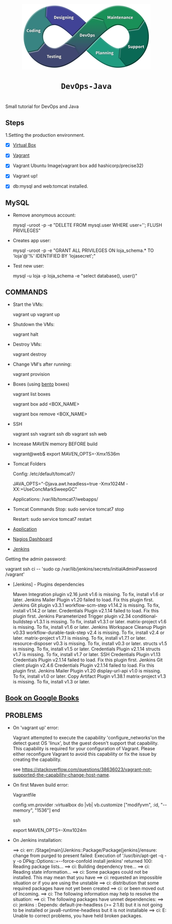<h1 align="center">
	<br><img src="logo.jpg" alt="logo"><br>

	DevOps-Java
</h1>


#

Small tutorial for DevOps and Java


## Steps

1.Setting the production environment.
- [x] [Virtual Box](http://www.virtualbox.org)
- [x] [Vagrant](https://www.vagrantup.com/downloads.html)
- [x] Vagrant Ubuntu Image(vagrant box add hashicorp/precise32)
- [x] Vagrant up!
- [x] db:mysql and web:tomcat installed.


## MySQL

* Remove anonymous account:

	mysql -uroot -p -e "DELETE FROM mysql.user WHERE user=''; FLUSH PRIVILEGES"

* Creates app user:

	mysql -uroot -p -e "GRANT ALL PRIVILEGES ON loja_schema.* TO 'loja'@'%' IDENTIFIED BY 'lojasecret';"

* Test new user:

	mysql -u loja -p loja_schema -e "select database(), user()"

## COMMANDS

* Start the VMs:

	vagrant up
	vagrant up <SERVER>

* Shutdown the VMs:

	vagrant halt

* Destroy VMs:

	vagrant destroy <SERVER>

* Change VM's after running:

	vagrant provision <SERVER>

* Boxes (using [bento](https://app.vagrantup.com/bento) boxes)

	vagrant list boxes

	vagrant box add <BOX_NAME>

	vagrant box remove <BOX_NAME>

* SSH

	vagrant ssh <SERVER>
	vagrant ssh db
	vagrant ssh web

* Increase MAVEN memory BEFORE build

	vagrant@web$ export MAVEN_OPTS=-Xmx1536m

* Tomcat Folders

	Config: /etc/default/tomcat7/

	JAVA_OPTS="-Djava.awt.headless=true -Xmx1024M -XX:+UseConcMarkSweepGC"

	Applications: /var/lib/tomcat7/webapps/

* Tomcat Commands
	Stop: sudo service tomcat7 stop

	Restart: sudo service tomcat7 restart

* [Application](http://192.168.33.12:8080/devopsnapratica/ )


* [Nagios Dashboard](http://192.168.33.14/nagios3/)

* [Jenkins](http://192.168.33.16:8080/)
	
Getting the admin password:

vagrant ssh ci -- 'sudo cp /var/lib/jenkins/secrets/initialAdminPassword /vagrant'


* [Jenkins] - Plugins dependencies

	Maven Integration plugin v2.16
		junit v1.6 is missing. To fix, install v1.6 or later.
		Jenkins Mailer Plugin v1.20 failed to load. Fix this plugin first.
	Jenkins Git plugin v3.3.1
		workflow-scm-step v1.14.2 is missing. To fix, install v1.14.2 or later.
		Credentials Plugin v2.1.14 failed to load. Fix this plugin first.
	Jenkins Parameterized Trigger plugin v2.34
		conditional-buildstep v1.3.1 is missing. To fix, install v1.3.1 or later.
		matrix-project v1.6 is missing. To fix, install v1.6 or later.
	Jenkins Workspace Cleanup Plugin v0.33
		workflow-durable-task-step v2.4 is missing. To fix, install v2.4 or later.
		matrix-project v1.7.1 is missing. To fix, install v1.7.1 or later.
		resource-disposer v0.3 is missing. To fix, install v0.3 or later.
		structs v1.5 is missing. To fix, install v1.5 or later.
	Credentials Plugin v2.1.14
		structs v1.7 is missing. To fix, install v1.7 or later.
	SSH Credentials Plugin v1.13
		Credentials Plugin v2.1.14 failed to load. Fix this plugin first.
	Jenkins Git client plugin v2.4.6
		Credentials Plugin v2.1.14 failed to load. Fix this plugin first.
	Jenkins Mailer Plugin v1.20
		display-url-api v1.0 is missing. To fix, install v1.0 or later.
	Copy Artifact Plugin v1.38.1
		matrix-project v1.3 is missing. To fix, install v1.3 or later.



## [Book on Google Books](https://books.google.com.br/books?id=Cm2CCwAAQBAJ)

## PROBLEMS

* On 'vagrant up' error:


	Vagrant attempted to execute the capability 'configure_networks'on the detect guest OS 'linux', but the guest doesn't support that capability. This capability is required for your configuration of Vagrant. Please either reconfigure Vagrant to avoid this capability or fix the issue by creating the capability.

	see https://stackoverflow.com/questions/38636023/vagrant-not-supported-the-capability-change-host-name.


* On first Maven build error:

	Vagrantfile

	config.vm.provider :virtualbox do |vb|
	  vb.customize ["modifyvm", :id, "--memory", "1536"]
	end

	ssh

	export MAVEN_OPTS=-Xmx1024m

* On Jenkins installation:

	==> ci: err: /Stage[main]/Jenkins::Package/Package[jenkins]/ensure: change from purged to present failed: Execution of '/usr/bin/apt-get -q -y -o DPkg::Options::=--force-confold install jenkins' returned 100: Reading package lists...
	==> ci: Building dependency tree...
	==> ci: Reading state information...
	==> ci: Some packages could not be installed. This may mean that you have
	==> ci: requested an impossible situation or if you are using the unstable
	==> ci: distribution that some required packages have not yet been created
	==> ci: or been moved out of Incoming.
	==> ci: The following information may help to resolve the situation:
	==> ci: The following packages have unmet dependencies:
	==> ci:  jenkins : Depends: default-jre-headless (>= 2:1.8) but it is not going to be 				 installed or java8-runtime-headless but it is not installable
	==> ci: E: Unable to correct problems, you have held broken packages.
